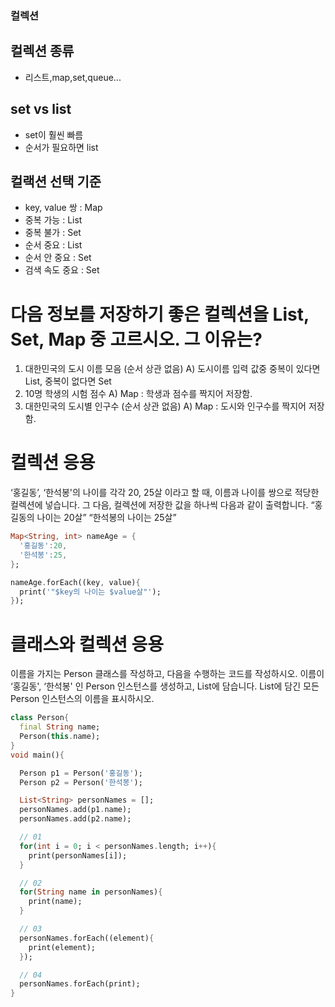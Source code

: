 ### 컬렉션

## 컬렉션 종류
- 리스트,map,set,queue...

## set vs list
- set이 훨씬 빠름
- 순서가 필요하면 list

## 컬랙션 선택 기준
- key, value 쌍 : Map
- 중복 가능 : List
- 중복 불가 : Set
- 순서 중요 : List
- 순서 안 중요 : Set
- 검색 속도 중요 : Set

# 다음 정보를 저장하기 좋은 컬렉션을 List, Set, Map 중 고르시오. 그 이유는?
01. 대한민국의 도시 이름 모음 (순서 상관 없음)
    A) 도시이름 입력 값중 중복이 있다면 List, 중복이 없다면 Set
02. 10명 학생의 시험 점수
    A) Map : 학생과 점수를 짝지어 저장함.
03. 대한민국의 도시별 인구수 (순서 상관 없음)
    A) Map : 도시와 인구수를 짝지어 저장함.

# 컬렉션 응용
‘홍길동’, ‘한석봉'의 나이를 각각 20, 25살 이라고 할 때, 이름과 나이를 쌍으로 적당한 컬렉션에 넣습니다.
그 다음, 컬렉션에 저장한 값을 하나씩 다음과 같이 출력합니다.
“홍길동의 나이는 20살”
“한석봉의 나이는 25살”

```dart
Map<String, int> nameAge = {
  '홍길동':20,
  '한석봉':25,
};

nameAge.forEach((key, value){
  print('"$key의 나이는 $value살"');
});
```

# 클래스와 컬렉션 응용
이름을 가지는 Person 클래스를 작성하고, 다음을 수행하는 코드를 작성하시오.
이름이 ‘홍길동', ‘한석봉' 인 Person 인스턴스를 생성하고, List에 담습니다.
List에 담긴 모든 Person 인스턴스의 이름을 표시하시오.

```dart
class Person{
  final String name;
  Person(this.name);
}
void main(){

  Person p1 = Person('홍길동');
  Person p2 = Person('한석봉');

  List<String> personNames = [];
  personNames.add(p1.name);
  personNames.add(p2.name);

  // 01
  for(int i = 0; i < personNames.length; i++){
    print(personNames[i]);
  }

  // 02
  for(String name in personNames){
    print(name);
  }

  // 03
  personNames.forEach((element){
    print(element);
  });

  // 04
  personNames.forEach(print);
}
```
